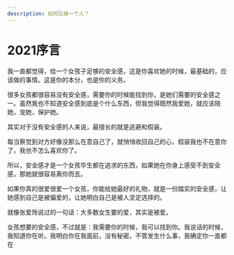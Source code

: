 ```yaml
---
description: 如何忘掉一个人？
---
```


# 2021序言

我一直都觉得，给一个女孩子足够的安全感，这是你喜欢她的时候，最基础的，应该做的事情。这是你的本分，也是你的义务。

很多女孩都很容易没有安全感，需要你的时候能找到你，是她们需要的安全感之一。虽然我也不知道安全感到底是个什么东西，但我觉得既然我爱她，就应该陪她，宠她，保护她。

其实对于没有安全感的人来说，最擅长的就是逃避和假装。

每当察觉到对方好像没那么在意自己了，就悄悄收回自己的心，假装我也不在意你了，我也不怎么喜欢你了。

所以，安全感才是一个女孩毕生都在追求的东西，如果她在你身上感受不到安全感，那她就很容易离你而去。

如果你真的很爱很爱一个女孩，你能给她最好的礼物，就是一份踏实的安全感，让她感到自己是被偏爱的，让她明白自己是被人坚定选择的。

就像张爱玲说过的一句话：大多数女生要的爱，其实是被爱。

女孩想要的安全感，不过就是：我需要你的时候，我可以找到你。我说话的时候，我知道你在听。我明白你在我面前，没有秘密。不管发生什么事，我确定你一直都在

